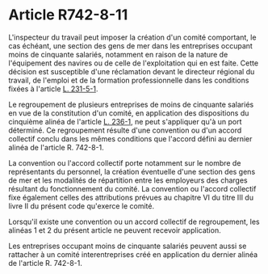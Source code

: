 # Article R742-8-11

L'inspecteur du travail peut imposer la création d'un comité comportant, le cas échéant, une section des gens de mer dans les entreprises occupant moins de cinquante salariés, notamment en raison de la nature de l'équipement des navires ou de celle de l'exploitation qui en est faite. Cette décision est susceptible d'une réclamation devant le directeur régional du travail, de l'emploi et de la formation professionnelle dans les conditions fixées à l'article [L. 231-5-1][1]. 

Le regroupement de plusieurs entreprises de moins de cinquante salariés en vue de la constitution d'un comité, en application des dispositions du cinquième alinéa de l'article [L. 236-1][2], ne peut s'appliquer qu'à un port déterminé. Ce regroupement résulte d'une convention ou d'un accord collectif conclu dans les mêmes conditions que l'accord défini au dernier alinéa de l'article R. 742-8-1. 

La convention ou l'accord collectif porte notamment sur le nombre de représentants du personnel, la création éventuelle d'une section des gens de mer et les modalités de répartition entre les employeurs des charges résultant du fonctionnement du comité. La convention ou l'accord collectif fixe également celles des attributions prévues au chapitre VI du titre III du livre II du présent code qu'exerce le comité. 

Lorsqu'il existe une convention ou un accord collectif de regroupement, les alinéas 1 et 2 du présent article ne peuvent recevoir application. 

Les entreprises occupant moins de cinquante salariés peuvent aussi se rattacher à un comité interentreprises créé en application du dernier alinéa de l'article R. 742-8-1.

 [1]: /affichCodeArticle.do?cidTexte=LEGITEXT000006072050&idArticle=LEGIARTI000006647514&dateTexte=&categorieLien=cid
 [2]: /affichCodeArticle.do?cidTexte=LEGITEXT000006072050&idArticle=LEGIARTI000006647589&dateTexte=&categorieLien=cid